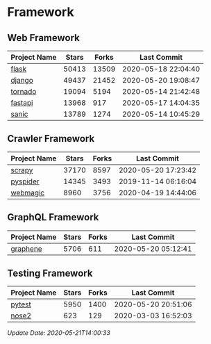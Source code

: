 # Framework

## Web Framework

| Project Name | Stars | Forks | Last Commit |
| ------------ | ----- | ----- | ----------- |
| [flask](https://github.com/pallets/flask) | 50413 | 13509 | 2020-05-18 22:04:40 |
| [django](https://github.com/django/django) | 49437 | 21452 | 2020-05-20 19:08:47 |
| [tornado](https://github.com/tornadoweb/tornado) | 19094 | 5194 | 2020-05-14 21:42:48 |
| [fastapi](https://github.com/tiangolo/fastapi) | 13968 | 917 | 2020-05-17 14:04:35 |
| [sanic](https://github.com/huge-success/sanic) | 13789 | 1274 | 2020-05-14 10:45:29 |

## Crawler Framework

| Project Name | Stars | Forks | Last Commit |
| ------------ | ----- | ----- | ----------- |
| [scrapy](https://github.com/scrapy/scrapy) | 37170 | 8597 | 2020-05-20 17:23:42 |
| [pyspider](https://github.com/binux/pyspider) | 14345 | 3493 | 2019-11-14 06:16:04 |
| [webmagic](https://github.com/code4craft/webmagic) | 8960 | 3756 | 2020-04-19 14:44:06 |

## GraphQL Framework

| Project Name | Stars | Forks | Last Commit |
| ------------ | ----- | ----- | ----------- |
| [graphene](https://github.com/graphql-python/graphene) | 5706 | 611 | 2020-05-20 05:12:41 |

## Testing Framework

| Project Name | Stars | Forks | Last Commit |
| ------------ | ----- | ----- | ----------- |
| [pytest](https://github.com/pytest-dev/pytest) | 5950 | 1400 | 2020-05-20 20:51:06 |
| [nose2](https://github.com/nose-devs/nose2) | 623 | 129 | 2020-03-03 16:52:03 |

*Update Date: 2020-05-21T14:00:33*